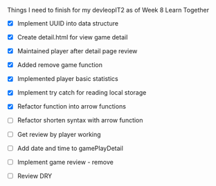 Things I need to finish for my devleopIT2 
as of Week 8 Learn Together

- [x] Implement UUID into data structure
- [x] Create detail.html for view game detail
- [x] Maintained player after detail page review
- [x] Added remove game function
- [x] Implemented player basic statistics
- [x] Implement try catch for reading local storage
- [x] Refactor function into arrow functions
- [ ] Refactor shorten syntax with arrow function
- [ ] Get review by player working
- [ ] Add date and time to gamePlayDetail
- [ ] Implement game review - remove
- [ ] Review DRY

